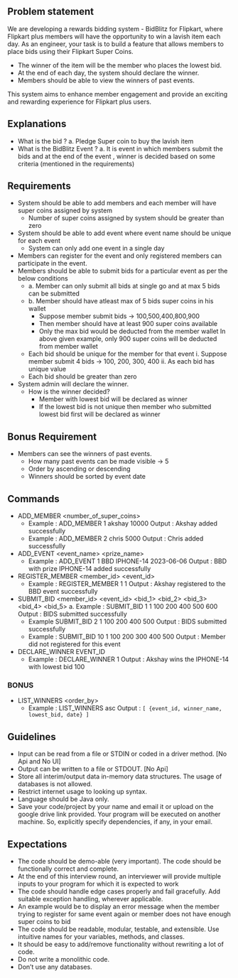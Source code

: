 ## Problem statement
We are developing a rewards bidding system - BidBlitz for Flipkart, where Flipkart plus members will have the opportunity to win a lavish item each day. 
As an engineer, your task is to build a feature that allows members to place bids using their Flipkart Super Coins. 
- The winner of the item will be the member who places the lowest bid.
- At the end of each day, the system should declare the winner.
- Members should be able to view the winners of past events.

This system aims to enhance member engagement and provide an exciting and rewarding experience for Flipkart plus users.

## Explanations

- What is the bid ?
  a. Pledge Super coin to buy the lavish item
- What is the BidBlitz Event ?
  a. It is event in which members submit the bids and at the end of the event , winner is decided based on some criteria 
(mentioned in the requirements) 
    
## Requirements
- System should be able to add members and each member will have super coins assigned by system
  - Number of super coins assigned by system should be greater than zero
- System should be able to add event where event name should be unique for each event
  - System can only add one event in a single day
- Members can register for the event and only registered members can participate in the event.
- Members should be able to submit bids for a particular event as per the below conditions
  - a. Member can only submit all bids at single go and at max 5 bids can be submitted 
  - b. Member should have atleast max of 5 bids super coins in his wallet 
    - Suppose member submit bids -> 100,500,400,800,900
    - Then member should have at least 900 super coins 
        available 
    - Only the max bid would be deducted from the member wallet
    In above given example, only 900 super coins will be deducted from member wallet 
  - Each bid should be unique for the member for that event i. Suppose member submit 4 bids -> 100, 200, 300, 400 ii. As each bid has unique value 
  - Each bid should be greater than zero 
- System admin will declare the winner. 
  - How is the winner decided? 
    - Member with lowest bid will be declared as winner 
    - If the lowest bid is not unique then member who submitted lowest bid first will be declared as winner 

## Bonus Requirement
- Members can see the winners of past events. 
  - How many past events can be made visible -> 5 
  - Order by ascending or descending 
  - Winners should be sorted by event date
    
## Commands
- ADD_MEMBER <number_of_super_coins> 
  - Example : ADD_MEMBER 1 akshay 10000 
    Output : Akshay added successfully 
  - Example : ADD_MEMBER 2 chris 5000 
    Output : Chris added successfully
- ADD_EVENT <event_name> <prize_name>  
  - Example : ADD_EVENT 1 BBD IPHONE-14 2023-06-06 
    Output : BBD with prize IPHONE-14 added successfully
- REGISTER_MEMBER <member_id> <event_id> 
  - Example : REGISTER_MEMBER 1 1 
    Output : Akshay registered to the BBD event successfully
- SUBMIT_BID <member_id> <event_id> <bid_1> <bid_2> <bid_3> <bid_4> <bid_5> a. Example : SUBMIT_BID 1 1 100 200 400 500 600 
  Output : BIDS submitted successfully 
  - Example SUBMIT_BID 2 1 100 200 400 500 
    Output : BIDS submitted successfully 
  - Example : SUBMIT_BID 10 1 100 200 300 400 500 
    Output : Member did not registered for this event
- DECLARE_WINNER EVENT_ID 
  - Example : DECLARE_WINNER 1 
    Output : Akshay wins the IPHONE-14 with lowest bid 100 

### BONUS
- LIST_WINNERS <order_by> 
  - Example : LIST_WINNERS asc 
    Output : `[ {event_id, winner_name, lowest_bid, date} ]`

## Guidelines
- Input can be read from a file or STDIN or coded in a driver method. [No Api and No UI]
- Output can be written to a file or STDOUT. [No Api]
- Store all interim/output data in-memory data structures. The usage of databases is not allowed.
- Restrict internet usage to looking up syntax.
- Language should be Java only.
- Save your code/project by your name and email it or upload on the google drive link provided. Your program will be executed on another machine. So, explicitly specify dependencies, if any, in your email.

## Expectations
- The code should be demo-able (very important). The code should be functionally correct and complete.
- At the end of this interview round, an interviewer will provide multiple inputs to your program for which it is expected to work
- The code should handle edge cases properly and fail gracefully. Add suitable exception handling, wherever applicable.
- An example would be to display an error message when the member trying to register for same event again or member does not have enough super coins to bid
- The code should be readable, modular, testable, and extensible. Use intuitive names for your variables, methods, and classes.
- It should be easy to add/remove functionality without rewriting a lot of code.
- Do not write a monolithic code.
- Don’t use any databases.
